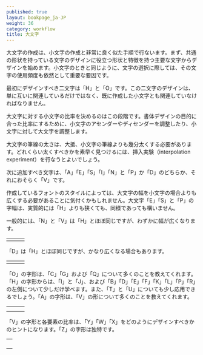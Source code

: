 ```yaml
---
published: true
layout: bookpage_ja-JP
weight: 36
category: workflow
title: 大文字
---
```


大文字の作成は、小文字の作成と非常に良く似た手順で行ないます。まず、共通の形状を持っている文字のデザインに役立つ形状と特徴を持つ主要な文字からデザインを始めます。小文字のときと同じように、文字の選択に際しては、その文字の使用頻度も依然として重要な要因です。

最初にデザインすべき二文字は「H」と「O」です。この二文字のデザインは、単に互いに関連しているだけではなく、既に作成した小文字とも関連していなければなりません。

大文字に対する小文字の比率を決めるのはこの段階です。書体デザインの目的に合った比率にするために、小文字のアセンダーやディセンダーを調整したり、小文字に対して大文字を調整します。

大文字の筆線の太さは、大抵、小文字の筆線よりも幾分太くする必要があります。どれくらい太くすべきかを素早く見つけるには、挿入実験（interpolation experiment）を行なうとよいでしょう。


次に追加すべき文字は、「A」「E」「S」「I」「N」と「P」か「D」のどちらか、それにおそらく「V」です。

作成しているフォントのスタイルによっては、大文字の幅を小文字の場合よりも広くする必要があることに気付くかもしれません。大文字「E」「S」と「P」の字幅は、実質的には「H」よりも狭くても、同様であっても構いません。

一般的には、「N」と「V」は「H」とほぼ同じですが、わずかに幅が広くなります。

<table border="0" cellpadding="13"><tbody><tr><td><img style="display: block; margin-left: auto; margin-right: auto;" src="../en-US/images/NVH-1.png" alt=""></td>
<td><img style="display: block; margin-left: auto; margin-right: auto;" src="../en-US/images/NVH-2.png" alt=""></td>
<td><img style="display: block; margin-left: auto; margin-right: auto;" src="../en-US/images/NVH-3.png" alt=""> </td>
</tr></tbody></table>

「D」は「H」とほぼ同じですが、かなり広くなる場合もあります。

<table border="0" cellpadding="13"><tbody><tr><td><img style="display: block; margin-left: auto; margin-right: auto;" src="../en-US/images/HD-1.png" alt=""></td>
<td> <img style="display: block; margin-left: auto; margin-right: auto;" src="../en-US/images/HD-2.png" alt=""></td>
<td> <img style="display: block; margin-left: auto; margin-right: auto;" src="../en-US/images/HD-3.png" alt=""></td>
</tr></tbody></table>

「O」の字形は、「C」「G」および「Q」について多くのことを教えてくれます。「H」の字形からは、「I」と「J」、および「B」「D」「E」「F」「K」「L」「P」「R」の左側について少しだけ学べます。また、「T」と「U」についても少し応用できるでしょう。「A」の字形は、「V」の形について多くのことを教えてくれます。

<table border="0" cellpadding="13"><tbody><tr><td><img style="display: block; margin-left: auto; margin-right: auto;" src="../en-US/images/OCGQ-2.png" alt=""></td>
<td style="text-align: center;"> <img src="../en-US/images/OCGQ-1.png" alt=""></td>
<td><img style="display: block; margin-left: auto; margin-right: auto;" src="../en-US/images/OCGQ-3.png" alt=""></td>
</tr><tr><td><img style="display: block; margin-left: auto; margin-right: auto;" src="../en-US/images/HBDE-3.png" alt=""></td>
<td><img style="display: block; margin-left: auto; margin-right: auto;" src="../en-US/images/HBDE-2.png" alt=""></td>
<td><img style="display: block; margin-left: auto; margin-right: auto;" src="../en-US/images/HBDE-1.png" alt=""></td>
</tr></tbody></table>

「V」の字形と各要素の比率は、「Y」「W」「X」をどのようにデザインすべきかのヒントになります。「Z」の字形は独特です。


<table border="0" cellpadding="13"><tbody><tr><td><img src="../en-US/images/VWYX-2.png" alt=""></td>
</tr><tr><td> <img src="../en-US/images/VWYX-3.png" alt=""></td>
</tr><tr><td> <img src="../en-US/images/VWYX-4.png" alt=""></td>
</tr><tr><td> <img src="../en-US/images/VWYX-1.png" alt=""></td>
</tr></tbody></table>
